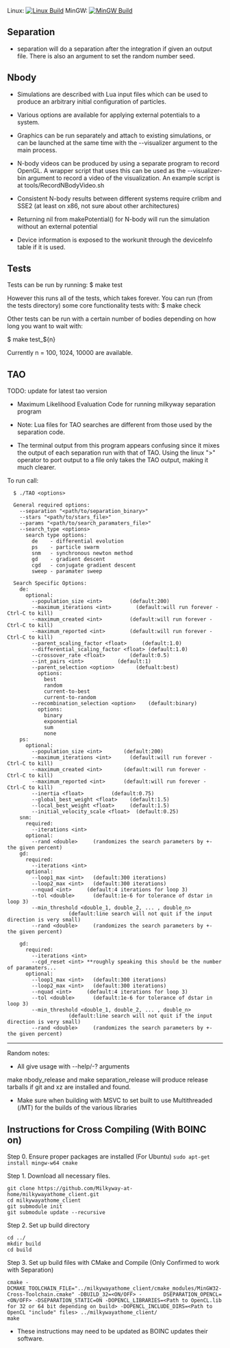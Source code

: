 Linux: [![Linux Build](https://travis-ci.org/Milkyway-at-home/milkywayathome_client.svg?branch=master)](https://travis-ci.org/Milkyway-at-home/milkywayathome_client)
MinGW: [![MinGW Build](https://travis-ci.org/Milkyway-at-home/milkywayathome_client.svg?branch=travis-xcompile)](https://travis-ci.org/Milkyway-at-home/milkywayathome_client)

Separation
--------------------------------------------------------------------------------
- separation will do a separation after the integration if given an
  output file. There is also an argument to set the random number seed.

Nbody
--------------------------------------------------------------------------------
- Simulations are described with Lua input files which can be used
  to produce an arbitrary initial configuration of particles.

- Various options are available for applying external potentials
  to a system.

- Graphics can be run separately and attach to existing simulations,
  or can be launched at the same time with the --visualizer argument
  to the main process.

- N-body videos can be produced by using a separate program to
  record OpenGL. A wrapper script that uses this can be used as
  the --visualizer-bin argument to record a video of the
  visualization. An example script is at tools/RecordNBodyVideo.sh

- Consistent N-body results between different systems require crlibm
  and SSE2 (at least on x86, not sure about other architectures)

- Returning nil from makePotential() for N-body will run the
    simulation without an external potential

- Device information is exposed to the workunit through the
    deviceInfo table if it is used.

Tests
-----------------
  Tests can be run by running:
  $ make test

  However this runs all of the tests, which takes forever. You can run
  (from the tests directory) some core functionality tests with:
  $ make check

  Other tests  can be run with a certain number of bodies depending on
  how long you want to wait with:

  $ make test_${n}

  Currently n = 100, 1024, 10000 are available.

TAO
--------------------------------------------------------------------------------
TODO: update for latest tao version

- Maximum Likelihood Evaluation Code for running milkyway separation program

- Note: Lua files for TAO searches are different from those used by the separation code.

- The terminal output from this program appears confusing since it mixes the output of each separation run with that of TAO.  Using the linux ">" operator to port output to a file only takes the TAO output, making it much clearer.

To run call:
```
  $ ./TAO <options>

  General required options:
    --separation "<path/to/separation_binary>"
    --stars "<path/to/stars_file>"
    --params "<path/to/search_paramaters_file>"
    --search_type <options>
      search type options:
        de    - differential evolution
        ps    - particle swarm
        snm   - synchronous newton method
        gd    - gradient descent
        cgd   - conjugate gradient descent
        sweep - paramater sweep

  Search Specific Options:
    de:
      optional:
        --population_size <int>         (default:200)
        --maximum_iterations <int>        (default:will run forever - Ctrl-C to kill)
        --maximum_created <int>         (default:will run forever - Ctrl-C to kill)
        --maximum_reported <int>        (default:will run forever - Ctrl-C to kill)
        --parent_scaling_factor <float>     (default:1.0)
        --differential_scaling_factor <float> (default:1.0)
        --crossover_rate <float>        (default:0.5)
        --int_pairs <int>           (default:1)
        --parent_selection <option>       (defualt:best)
          options:
            best
            random
            current-to-best
            current-to-random
        --recombination_selection <option>    (default:binary)
          options:
            binary
            exponential
            sum
            none
    ps:
      optional:
        --population_size <int>       (default:200)
        --maximum_iterations <int>      (default:will run forever - Ctrl-C to kill)
        --maximum_created <int>       (default:will run forever - Ctrl-C to kill)
        --maximum_reported <int>      (default:will run forever - Ctrl-C to kill)
        --inertia <float>         (default:0.75)
        --global_best_weight <float>    (default:1.5)
        --local_best_weight <float>     (default:1.5)
        --initial_velocity_scale <float>  (default:0.25)
    snm:
      required:
        --iterations <int>
      optional:
        --rand <double>     (randomizes the search parameters by +- the given percent)
    gd:
      required:
        --iterations <int>
      optional:
        --loop1_max <int>   (default:300 iterations)
        --loop2_max <int>   (default:300 iterations)
        --nquad <int>     (default:4 iterations for loop 3)
        --tol <double>      (default:1e-6 for tolerance of dstar in loop 3)
        --min_threshold <double_1, double_2, ... , double_n>
                    (default:line search will not quit if the input direction is very small)
        --rand <double>     (randomizes the search parameters by +- the given percent)

    gd:
      required:
        --iterations <int>
        --cgd_reset <int> **roughly speaking this should be the number of paramaters...
      optional:
        --loop1_max <int>   (default:300 iterations)
        --loop2_max <int>   (default:300 iterations)
        --nquad <int>     (default:4 iterations for loop 3)
        --tol <double>      (default:1e-6 for tolerance of dstar in loop 3)
        --min_threshold <double_1, double_2, ... , double_n>
                    (default:line search will not quit if the input direction is very small)
        --rand <double>     (randomizes the search parameters by +- the given percent)
```

---------------------------------------------------------------------------------------------------

Random notes:

 - All give usage with --help/-? arguments

make nbody_release and make separation_release will produce release
tarballs if git and xz are installed and found.

- Make sure when building with MSVC to set built to use Multithreaded
  (/MT) for the builds of the various libraries

Instructions for Cross Compiling (With BOINC on)
---------------------------------------------------------------------------------------------------
Step 0.  Ensure proper packages are installed
    (For Ubuntu) `sudo apt-get install mingw-w64 cmake`

Step 1.  Download all necessary files.
```
git clone https://github.com/Milkyway-at-home/milkywayathome_client.git
cd milkywayathome_client
git submodule init  
git submodule update --recursive
```
Step 2.  Set up build directory
```
cd ../
mkdir build
cd build
```
Step 3.  Set up build files with CMake and Compile
(Only Confirmed to work with Separation)
```
cmake -DCMAKE_TOOLCHAIN_FILE="../milkywayathome_client/cmake_modules/MinGW32-Cross-Toolchain.cmake" -DBUILD_32=<ON/OFF> -       DSEPARATION_OPENCL=<ON/OFF> -DSEPARATION_STATIC=ON -DOPENCL_LIBRARIES=<Path to OpenCL.lib for 32 or 64 bit depending on build> -DOPENCL_INCLUDE_DIRS=<Path to OpenCL "include" files> ../milkywayathome_client/
make
```
* These instructions may need to be updated as BOINC updates their software.
